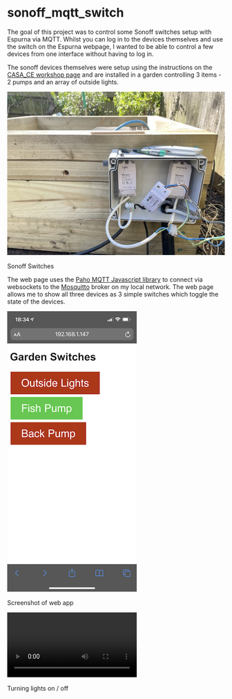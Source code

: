# sonoff_mqtt_switch
The goal of this project was to control some Sonoff switches setup with Espurna via MQTT. Whilst you can log in to the devices themselves and use the switch on the Espurna webpage, I wanted to be able to control a few devices from one interface without having to log in.

The sonoff devices themselves were setup using the instructions on the [CASA_CE workshop page](https://workshops.cetools.org/codelabs/sonoffpowr2/) and are installed in a garden controlling 3 items - 2 pumps and an array of outside lights.

![sonoff switches](photos/sonoff.jpeg)

Sonoff Switches

The web page uses the [Paho MQTT Javascript library](https://www.eclipse.org/paho/index.php?page=clients/js/index.php) to connect via websockets to the [Mosquitto](https://mosquitto.org) broker on my local network. The web page allows me to show all three devices as 3 simple switches which toggle the state of the devices.

![screenshot](photos/screenshot.png)

Screenshot of web app


![video of switch in action](https://user-images.githubusercontent.com/145232/113927471-728bc680-97e5-11eb-92c2-e230ca6181ef.mp4)

Turning lights on / off
